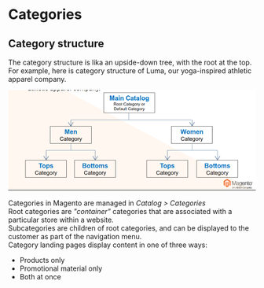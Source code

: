 # Categories

## Category structure

The category structure is lika an upside-down tree, with the root at the top.
For example, here is category structure of Luma, our yoga-inspired athletic apparel company.

![Category tree](./categoryTree.png "Category tree")

Categories in Magento are managed in *Catalog > Categories*  
Root categories are *"container"* categories that are associated with a particular store within a website.  
Subcategories are children of root categories, and can be displayed to the customer as part of the navigation menu.  
Category landing pages display content in one of three ways:  
- Products only
- Promotional material only
- Both at once

